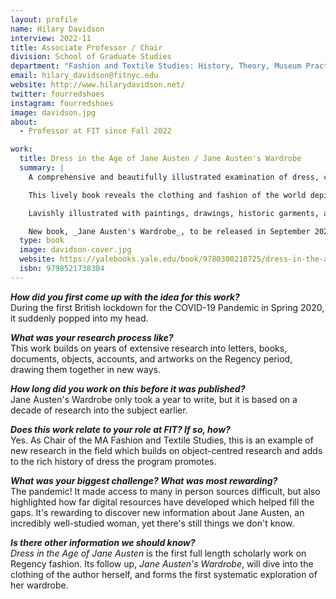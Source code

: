 ```yaml
---
layout: profile
name: Hilary Davidson
interview: 2022-11
title: Associate Professor / Chair
division: School of Graduate Studies
department: "Fashion and Textile Studies: History, Theory, Museum Practice"
email: hilary_davidson@fitnyc.edu
website: http://www.hilarydavidson.net/
twitter: fourredshoes
instagram: fourredshoes
image: davidson.jpg
about:
  - Professor at FIT since Fall 2022

work:
  title: Dress in the Age of Jane Austen / Jane Austen's Wardrobe
  summary: |
    A comprehensive and beautifully illustrated examination of dress, clothing, fashion, and sewing in the Regency seen through the lens of Jane Austen’s life and writings

    This lively book reveals the clothing and fashion of the world depicted in Jane Austen’s beloved books, focusing on the long Regency between the years 1795 and 1825. During this period, accelerated change saw Britain’s turbulent entry into the modern age, and clothing reflected these transformations. Starting with the intimate perspective of clothing the self, Dress in the Age of Jane Austen moves outward through the social and cultural spheres of home, village, countryside, and cities, and into the wider national and global realms, exploring the varied ways people dressed to inhabit these environments. Jane Austen’s famously observant fictional writings, as well as her letters, provide the entry point for examining the Regency age’s rich complexity of fashion, dress, and textiles for men and women in their contemporary contexts.

    Lavishly illustrated with paintings, drawings, historic garments, and fashion plates—including many previously unpublished images—this authoritative yet accessible book will help readers visualize the external selves of Austen’s immortal characters as clearly as she wrote of their internal ones. The result is an enhanced understanding of Austen’s work and time, and also of the history of one of Britain’s most distinctive fashion eras.

    New book, _Jane Austen's Wardrobe_, to be released in September 2023.
  type: book
  image: davidson-cover.jpg
  website: https://yalebooks.yale.edu/book/9780300218725/dress-in-the-age-of-jane-austen/
  isbn: 9798521738304
---
```

***How did you first come up with the idea for this work?***  
During the first British lockdown for the COVID-19 Pandemic in Spring 2020, it suddenly popped into my head.

***What was your research process like?***  
This work builds on years of extensive research into letters, books, documents, objects, accounts, and artworks on the Regency period, drawing them together in new ways.

***How long did you work on this before it was published?***  
Jane Austen's Wardrobe only took a year to write, but it is based on a decade of research into the subject earlier.

***Does this work relate to your role at FIT? If so, how?***  
Yes. As Chair of the MA Fashion and Textile Studies, this is an example of new research in the field which builds on object-centred research and adds to the rich history of dress the program promotes.

***What was your biggest challenge? What was most rewarding?***  
The pandemic! It made access to many in person sources difficult, but also highlighted how far digital resources have developed which helped fill the gaps. It's rewarding to discover new information about Jane Austen, an incredibly well-studied woman, yet there's still things we don't know.

***Is there other information we should know?***  
_Dress in the Age of Jane Austen_ is the first full length scholarly work on Regency fashion. Its follow up, _Jane Austen's Wardrobe_, will dive into the clothing of the author herself, and forms the first systematic exploration of her wardrobe. 
